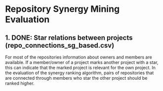 # Repository Synergy Mining Evaluation

## 1. DONE: Star relations between projects (repo_connections_sg_based.csv)
For most of the repositories information about owners and members are available. If a member/owner of a project marks another project with a star, this 
can indicate that the marked project is relevant for the own project. In the evaluation of the synergy ranking algorithm, pairs of repositories that
are connected through members who star the other project should be ranked higher. 
